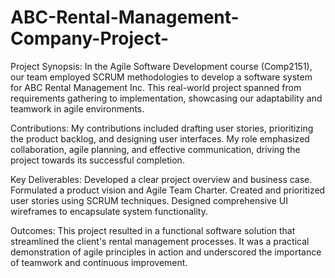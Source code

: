 # ABC-Rental-Management-Company-Project-
Project Synopsis: In the Agile Software Development course (Comp2151), our team employed SCRUM methodologies to develop a software system for ABC Rental Management Inc. This real-world project spanned from requirements gathering to implementation, showcasing our adaptability and teamwork in agile environments.

Contributions: My contributions included drafting user stories, prioritizing the product backlog, and designing user interfaces. My role emphasized collaboration, agile planning, and effective communication, driving the project towards its successful completion.

Key Deliverables:
Developed a clear project overview and business case.
Formulated a product vision and Agile Team Charter.
Created and prioritized user stories using SCRUM techniques.
Designed comprehensive UI wireframes to encapsulate system functionality.

Outcomes: This project resulted in a functional software solution that streamlined the client's rental management processes. It was a practical demonstration of agile principles in action and underscored the importance of teamwork and continuous improvement.
